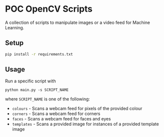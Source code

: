 # POC OpenCV Scripts
A collection of scripts to manipulate images or a video feed for Machine Learning.

## Setup
```sh
pip install -r requirements.txt
```

## Usage
Run a specific script with

```
python main.py -s SCRIPT_NAME
```
where `SCRIPT_NAME` is one of the following:

- `colours` - Scans a webcam feed for pixels of the provided colour
- `corners` - Scans a webcam feed for corners
- `faces` - Scans a webcam feed for faces and eyes
- `templates` - Scans a provided image for instances of a provided template image
